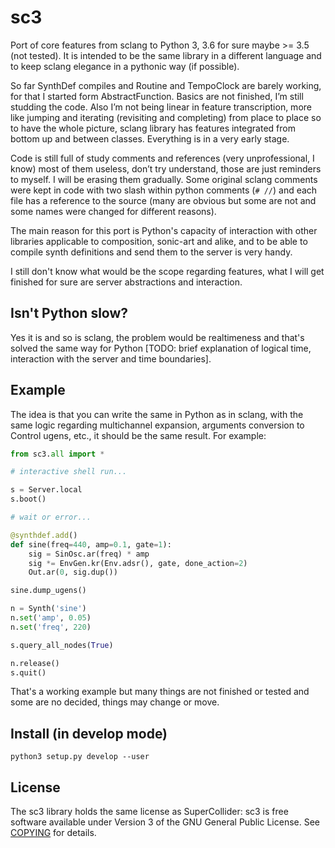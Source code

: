 sc3
===

Port of core features from sclang to Python 3, 3.6 for sure maybe >= 3.5 (not
tested). It is intended to be the same library in a different language and to
keep sclang elegance in a pythonic way (if possible).

So far SynthDef compiles and Routine and TempoClock are barely working, for that
I started form AbstractFunction. Basics are not finished, I’m still studding the
code. Also I’m not being linear in feature transcription, more like jumping and
iterating (revisiting and completing) from place to place so to have the whole
picture, sclang library has features integrated from bottom up and between
classes. Everything is in a very early stage.

Code is still full of study comments and references (very unprofessional, I
know) most of them useless, don’t try understand, those are just reminders to
myself. I will be erasing them gradually. Some original sclang comments were
kept in code with two slash within python comments (`# //`) and each file has a
reference to the source (many are obvious but some are not and some names were
changed for different reasons).

The main reason for this port is Python's capacity of interaction with other
libraries applicable to composition, sonic-art and alike, and to be able to
compile synth definitions and send them to the server is very handy.

I still don't know what would be the scope regarding features, what I will get
finished for sure are server abstractions and interaction.

Isn't Python slow?
------------------

Yes it is and so is sclang, the problem would be realtimeness and that's solved
the same way for Python [TODO: brief explanation of logical time, interaction
with the server and time boundaries].

Example
-------

The idea is that you can write the same in Python as in sclang, with the same
logic regarding multichannel expansion, arguments conversion to Control ugens,
etc., it should be the same result. For example:

```python
from sc3.all import *

# interactive shell run...

s = Server.local
s.boot()

# wait or error...

@synthdef.add()
def sine(freq=440, amp=0.1, gate=1):
    sig = SinOsc.ar(freq) * amp
    sig *= EnvGen.kr(Env.adsr(), gate, done_action=2)
    Out.ar(0, sig.dup())

sine.dump_ugens()

n = Synth('sine')
n.set('amp', 0.05)
n.set('freq', 220)

s.query_all_nodes(True)

n.release()
s.quit()
```

That's a working example but many things are not finished or tested and some are
no decided, things may change or move.

Install (in develop mode)
-------------------------

```
python3 setup.py develop --user
```

License
-------

The sc3 library holds the same license as SuperCollider: sc3 is free software
available under Version 3 of the GNU General Public License. See
[COPYING](COPYING) for details.
